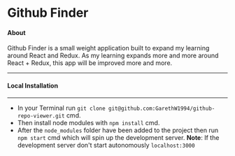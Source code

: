 # Github Finder 
   
 #### About
  Github Finder is a small weight application built to expand my learning around React and Redux. As my learning expands more and more around React + Redux, this app will be improved more and more.
 <hr/>
 
 #### Local Installation
 
 <hr/>

- In your Terminal run `git clone git@github.com:GarethW1994/github-repo-viewer.git` cmd.
- Then install node modules with `npm install` cmd.
- After the `node_modules` folder have been added to the project then run `npm start` cmd which will spin up the development server.
  **Note**: If the development server don't start autonomously  `localhost:3000`
